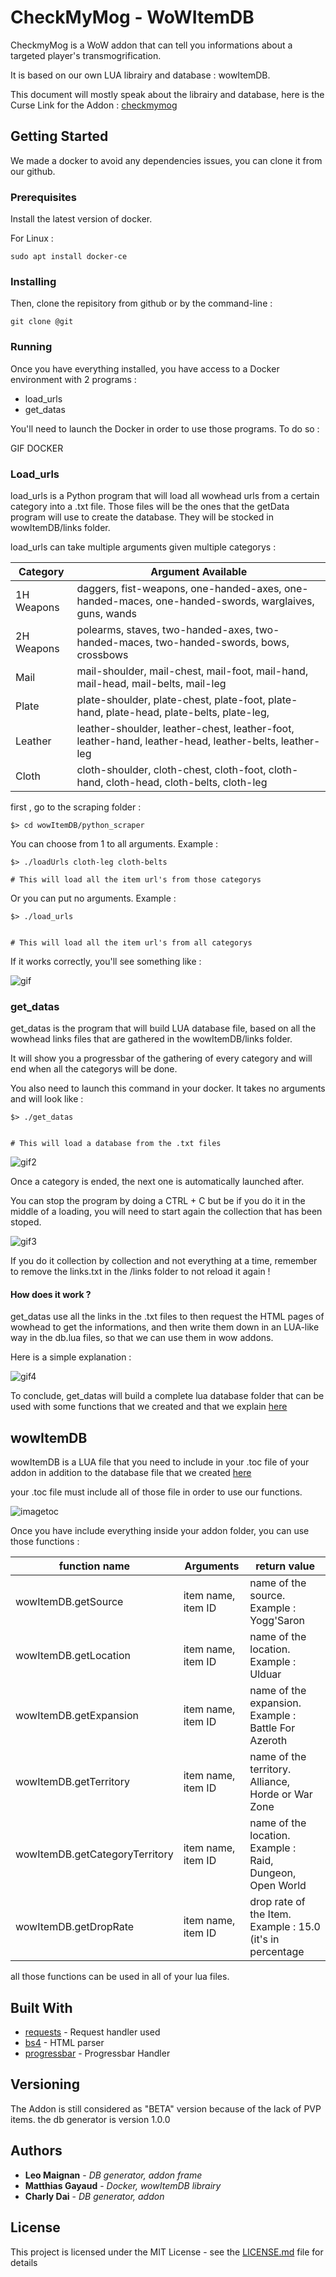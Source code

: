 # CheckMyMog - WoWItemDB

CheckmyMog is a WoW addon that can tell you informations about a targeted player's transmogrification. 

It is based on our own LUA librairy and database : wowItemDB.

This document will mostly speak about the librairy and database, here is the Curse Link for the Addon : [checkmymog](https://wow.curseforge.com/projects/checkmymog)

## Getting Started

We made a docker to avoid any dependencies issues, you can clone it from our github.

### Prerequisites

Install the latest version of docker.

For Linux : 

```
sudo apt install docker-ce
```

### Installing

Then, clone the repisitory from github or by the command-line :

```
git clone @git
```

### Running 

Once you have everything installed, you have access to a Docker environment with 2 programs :
* load_urls
* get_datas

You'll need to launch the Docker in order to use those programs. To do so :


GIF DOCKER 

### Load_urls

load_urls is a Python program that will load all wowhead urls from a certain category into a .txt file. Those files will be the ones that the getData program will use to create the database. They will be stocked in wowItemDB/links folder.

load_urls can take multiple arguments given multiple categorys :

|Category|Argument Available|
|---|---|
|1H Weapons| daggers, fist-weapons, one-handed-axes, one-handed-maces, one-handed-swords, warglaives, guns, wands|
|2H Weapons| polearms, staves, two-handed-axes, two-handed-maces, two-handed-swords, bows, crossbows|
|Mail|mail-shoulder, mail-chest, mail-foot, mail-hand, mail-head, mail-belts, mail-leg|
|Plate| plate-shoulder, plate-chest, plate-foot, plate-hand, plate-head, plate-belts, plate-leg,  |
|Leather   | leather-shoulder, leather-chest, leather-foot, leather-hand, leather-head, leather-belts, leather-leg  |
|Cloth| cloth-shoulder, cloth-chest, cloth-foot, cloth-hand, cloth-head, cloth-belts, cloth-leg|

first , go to the scraping folder :

```
$> cd wowItemDB/python_scraper
```


You can choose from 1 to all arguments. Example : 

```
$> ./loadUrls cloth-leg cloth-belts

# This will load all the item url's from those categorys
```

Or you can put no arguments. Example : 

```
$> ./load_urls


# This will load all the item url's from all categorys
```

If it works correctly, you'll see something like : 

![gif](https://media.giphy.com/media/1wmxDKa2UhHqJcuoPH/giphy.gif)

### get_datas

get_datas is the program that will build LUA database file, based on all the wowhead links files that are gathered in the wowItemDB/links folder.

It will show you a progressbar of the gathering of every category and will end when all the categorys will be done.

You also need to launch this command in your docker. It takes no arguments and will look like :

```
$> ./get_datas


# This will load a database from the .txt files
```

![gif2](https://media.giphy.com/media/452YCnEIToU6KEZTVi/giphy.gif)

Once a category is ended, the next one is automatically launched after. 

You can stop the program by doing a CTRL + C but be if you do it in the middle of a loading, you will need to start again the collection that has been stoped.

![gif3](https://media.giphy.com/media/3gMrpZg2B4UiubmJRL/giphy.gif)


If you do it collection by collection and not everything at a time, remember to remove the links.txt in the /links folder to not reload it again !

#### How does it work ?

get_datas use all the links in the .txt files to then request the HTML pages of wowhead to get the informations, and then write them down in an LUA-like way in the db.lua files, so that we can use them in wow addons.

Here is a simple explanation : 

![gif4](https://media.giphy.com/media/SKwbdbnPtOXaUTJYwg/giphy.gif)

To conclude, get_datas will build a complete lua database folder that can be used with some functions that we created and that we explain [here](#wowitemdb)

## wowItemDB


wowItemDB is a LUA file that you need to include in your .toc file of your addon in addition to the database file that we created [here](#get_datas)

your .toc file must include all of those file in order to use our functions.

![imagetoc](/ressources/filetocscreen.png)

Once you have include everything inside your addon folder, you can use those functions :

|function name|Arguments|return value|
|-------------|---------|------------|
|wowItemDB.getSource|item name, item ID|name of the source. Example : Yogg'Saron|
|wowItemDB.getLocation|item name, item ID|name of the location. Example : Ulduar|
|wowItemDB.getExpansion|item name, item ID|name of the expansion. Example : Battle For Azeroth|
|wowItemDB.getTerritory|item name, item ID|name of the territory. Alliance, Horde or War Zone|
|wowItemDB.getCategoryTerritory|item name, item ID|name of the location. Example : Raid, Dungeon, Open World|
|wowItemDB.getDropRate|item name, item ID|drop rate of the Item. Example : 15.0 (it's in percentage|

all those functions can be used in all of your lua files.


## Built With

* [requests](http://docs.python-requests.org/en/master/) - Request handler used
* [bs4](https://www.crummy.com/software/BeautifulSoup/bs4/doc/) - HTML parser
* [progressbar](https://pypi.org/project/progressbar2/) - Progressbar Handler

## Versioning

The Addon is still considered as "BETA" version because of the lack of PVP items. the db generator is version 1.0.0

## Authors

* **Leo Maignan** - *DB generator, addon frame*
* **Matthias Gayaud** - *Docker, wowItemDB librairy*
* **Charly Dai** - *DB generator, addon*

## License

This project is licensed under the MIT License - see the [LICENSE.md](LICENSE.md) file for details

